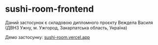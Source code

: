# sushi-room-frontend

Даний застосунок є складовою дипломного проєкту Веждела Василя (ДВНЗ Ужну, м. Ужгород, Закарпатська область, Україна)

Демо застосунку: [sushi-room.vercel.app](https://sushi-room.vercel.app/)
